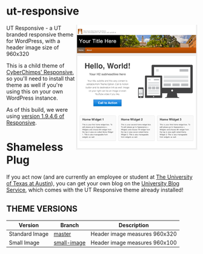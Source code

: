 ut-responsive
=============

<img src="https://github.com/WordPressConfab/ut-responsive/blob/master/screenshot.png" align="right" />
UT Responsive - a UT branded responsive theme for WordPress, with a header image size of 960x320

This is a child theme of [CyberChimps' Responsive](http://cyberchimps.com/responsive-theme/), so you'll need to install that theme as well if you're using this on your own WordPress instance.

As of this build, we were using [version 1.9.4.6 of Responsive](https://wordpress.org/themes/responsive/developers/).

Shameless Plug
==============

If you act now (and are currently an employee or student at [The University of Texas at Austin](http://utexas.edu)), you can get your own blog on the [University Blog Service](https://sites.utexas.edu), which comes with the UT Responsive theme already installed!

THEME VERSIONS
--------------

Version       | Branch       | Description |
------------- | -------------|----------------------------------------
Standard Image| [master](https://github.com/WordPressConfab/ut-responsive) | Header image measures 960x320
Small Image   | [small-image](https://github.com/WordPressConfab/ut-responsive/tree/small-image) | Header image measures 960x100